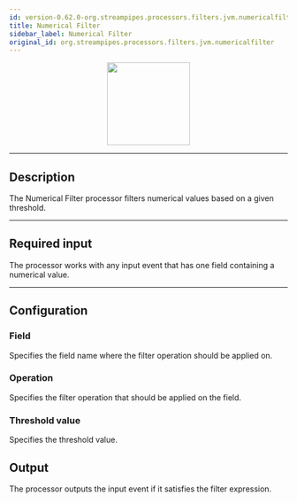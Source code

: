 ```yaml
---
id: version-0.62.0-org.streampipes.processors.filters.jvm.numericalfilter
title: Numerical Filter
sidebar_label: Numerical Filter
original_id: org.streampipes.processors.filters.jvm.numericalfilter
---
```




<p align="center"> 
    <img src="/img/pipeline-elements/org.streampipes.processors.filters.jvm.numericalfilter/icon.png" width="150px;" class="pe-image-documentation"/>
</p>

***

## Description
The Numerical Filter processor filters numerical values based on a given threshold.

***

## Required input
The processor works with any input event that has one field containing a numerical value.

***

## Configuration

### Field
Specifies the field name where the filter operation should be applied on.


### Operation
Specifies the filter operation that should be applied on the field.

### Threshold value
Specifies the threshold value.

## Output
The processor outputs the input event if it satisfies the filter expression.
